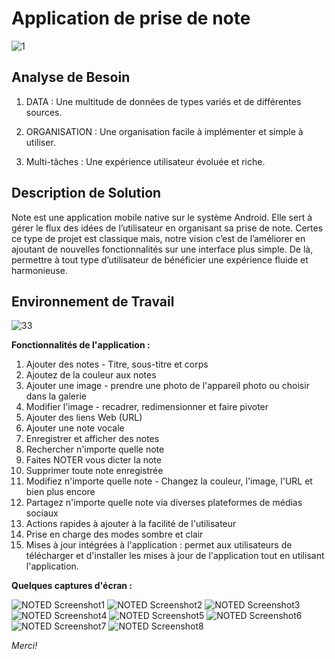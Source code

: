 # Application de prise de note

![1](https://user-images.githubusercontent.com/81876011/152692559-5e2ac65d-fad9-433f-83da-09d8614dfaa9.png)

## Analyse de Besoin

1. DATA : Une multitude de données de types variés et de différentes sources.

2. ORGANISATION : Une organisation facile à implémenter et simple à utiliser.

3. Multi-tâches : Une expérience utilisateur évoluée et riche.

## Description de Solution

Note est une application mobile native sur le système Android. Elle sert à gérer le flux des idées de l’utilisateur en organisant sa prise de note.
Certes ce type de projet est classique mais, notre vision c’est de l’améliorer en ajoutant de nouvelles fonctionnalités sur une interface plus simple. De là, permettre à tout type d’utilisateur de bénéficier une expérience fluide et harmonieuse.

## Environnement de Travail

![33](https://user-images.githubusercontent.com/81876011/152693254-8f438b43-d7a2-4441-b7c7-ab0ef28ef54b.png)


**Fonctionnalités de l'application :**

1. Ajouter des notes - Titre, sous-titre et corps
2. Ajoutez de la couleur aux notes
3. Ajouter une image - prendre une photo de l'appareil photo ou choisir dans la galerie
4. Modifier l'image - recadrer, redimensionner et faire pivoter
5. Ajouter des liens Web (URL)
6. Ajouter une note vocale
7. Enregistrer et afficher des notes
8. Rechercher n'importe quelle note
9. Faites NOTER vous dicter la note
10. Supprimer toute note enregistrée
11. Modifiez n'importe quelle note - Changez la couleur, l'image, l'URL et bien plus encore
12. Partagez n'importe quelle note via diverses plateformes de médias sociaux
13. Actions rapides à ajouter à la facilité de l'utilisateur
14. Prise en charge des modes sombre et clair
15. Mises à jour intégrées à l'application : permet aux utilisateurs de télécharger et d'installer les mises à jour de l'application tout en utilisant l'application.




**Quelques captures d'écran :**



![NOTED Screenshot1](https://lh3.googleusercontent.com/TqNnc4N0X4gxRz3y7GMoTMIQQn5Pjq3kHBUMZ6yJgT1S0kSiQfqTRvpspPjgTANDyBw=w720-h310-rw)
![NOTED Screenshot2](https://lh3.googleusercontent.com/ccjYmPROv8IjMUL5MDS_onFKl2qLo251052mrUci7Ip9OG5JAiuAIeRWvFc81XajctA=w720-h310-rw)
![NOTED Screenshot3](https://lh3.googleusercontent.com/Hx6-07RbzlUaEdWS0JUdpXee7hE00p9Gewcd41bcM3CL21ErIysnrV9IyLKFafMmDpM=w720-h310-rw)
![NOTED Screenshot4](https://lh3.googleusercontent.com/2jD2zdDfUdeRqAzZCm5IEU4vcdyCHe7lQpqhLUvMZYNn-oR-pSR9lB05qq6_FoBVPWA=w720-h310-rw)
![NOTED Screenshot5](https://lh3.googleusercontent.com/h0ajGGgt6LeDIVebejbPETYBzJvui4-Ym2ePbI1VTJQuvLqMoktmGo32dLujdFoCi80=w720-h310-rw)
![NOTED Screenshot6](https://lh3.googleusercontent.com/xDtkwQkZjCOu-hEApT_bW608szP643Rf9WfIMB7l1v5Uk21O7lfjge1qvngK4_xH_ME=w720-h310-rw)
![NOTED Screenshot7](https://lh3.googleusercontent.com/gjrdT2POYMBNXWdQa1EpmFTKOQ-BSgsZ3qI6pkwKa04E4xl6nRB37nNlZjQaVMRIoA=w720-h310-rw)
![NOTED Screenshot8](https://lh3.googleusercontent.com/4fIQ3Jwzdli8rPnvq2u92vKKzI7u_-6VkiaxNejd0PU5DzMf967eEShiRPIqa4Q6KnJL=w720-h310-rw)





*Merci!* 
